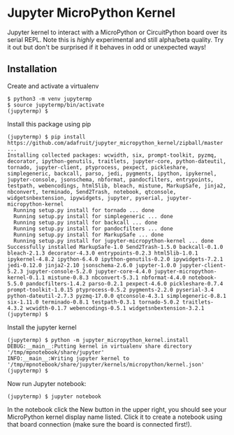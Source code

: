 # Jupyter MicroPython Kernel

Jupyter kernel to interact with a MicroPython or CircuitPython board over its serial REPL.  Note this is _highly_ experimental and still alpha/beta quality.  Try it out but don't be surprised if it behaves in odd or unexpected ways!

## Installation

Create and activate a virtualenv

``` console
$ python3 -m venv jupytermp
$ source jupytermp/bin/activate
(jupytermp) $
```

Install this package using pip

``` console
(jupytermp) $ pip install https://github.com/adafruit/jupyter_micropython_kernel/zipball/master
...
Installing collected packages: wcwidth, six, prompt-toolkit, pyzmq, decorator, ipython-genutils, traitlets, jupyter-core, python-dateutil, tornado, jupyter-client, ptyprocess, pexpect, pickleshare, simplegeneric, backcall, parso, jedi, pygments, ipython, ipykernel, jupyter-console, jsonschema, nbformat, pandocfilters, entrypoints, testpath, webencodings, html5lib, bleach, mistune, MarkupSafe, jinja2, nbconvert, terminado, Send2Trash, notebook, qtconsole, widgetsnbextension, ipywidgets, jupyter, pyserial, jupyter-micropython-kernel
  Running setup.py install for tornado ... done
  Running setup.py install for simplegeneric ... done
  Running setup.py install for backcall ... done
  Running setup.py install for pandocfilters ... done
  Running setup.py install for MarkupSafe ... done
  Running setup.py install for jupyter-micropython-kernel ... done
Successfully installed MarkupSafe-1.0 Send2Trash-1.5.0 backcall-0.1.0 bleach-2.1.3 decorator-4.3.0 entrypoints-0.2.3 html5lib-1.0.1 ipykernel-4.8.2 ipython-6.4.0 ipython-genutils-0.2.0 ipywidgets-7.2.1 jedi-0.12.0 jinja2-2.10 jsonschema-2.6.0 jupyter-1.0.0 jupyter-client-5.2.3 jupyter-console-5.2.0 jupyter-core-4.4.0 jupyter-micropython-kernel-0.1.1 mistune-0.8.3 nbconvert-5.3.1 nbformat-4.4.0 notebook-5.5.0 pandocfilters-1.4.2 parso-0.2.1 pexpect-4.6.0 pickleshare-0.7.4 prompt-toolkit-1.0.15 ptyprocess-0.5.2 pygments-2.2.0 pyserial-3.4 python-dateutil-2.7.3 pyzmq-17.0.0 qtconsole-4.3.1 simplegeneric-0.8.1 six-1.11.0 terminado-0.8.1 testpath-0.3.1 tornado-5.0.2 traitlets-4.3.2 wcwidth-0.1.7 webencodings-0.5.1 widgetsnbextension-3.2.1
(jupytermp) $
```

Install the jupyter kernel

``` console
(jupytermp) $ python -m jupyter_micropython_kernel.install
DEBUG:__main__:Putting kernel in virtualenv share directory '/tmp/mpnotebook/share/jupyter'
INFO:__main__:Writing jupyter kernel to '/tmp/mpnotebook/share/jupyter/kernels/micropython/kernel.json'
(jupytermp) $
```

Now run Jupyter notebook:

``` console
(jupytermp) $ jupyter notebook
```

In the notebook click the New button in the upper right, you should see your
MicroPython kernel display name listed.  Click it to create a notebook using
that board connection (make sure the board is connected first!).
